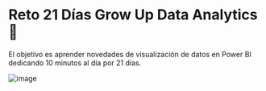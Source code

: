 # Reto 21 Días Grow Up Data Analytics 🚀
El objetivo es aprender novedades de visualización de datos en Power BI dedicando 10 minutos al día por 21 días.

![image](https://github.com/user-attachments/assets/72b45ee4-b802-4fc3-a25a-565cb0e50650)
